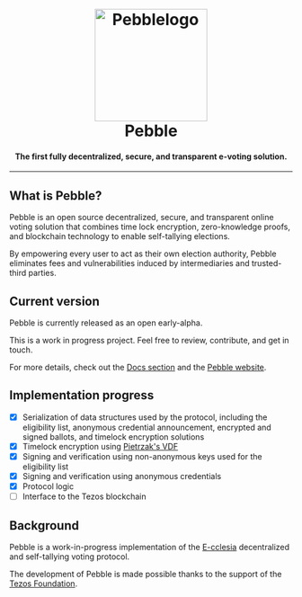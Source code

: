 <h1 align="center">
  <br>
    <a href="http://www.pebble.vote"><img src="http://www.pebble.vote/images/Logo-Black.svg" alt="Pebblelogo" width="200"></a>
  <br>
  Pebble
  <br>
</h1>
<h4 align="center">The first fully decentralized, secure, and transparent e-voting solution.</h4>

***

## What is Pebble?
Pebble is an open source decentralized, secure, and transparent online voting solution that combines time lock encryption, zero-knowledge proofs, and blockchain technology to enable self-tallying elections.

By empowering every user to act as their own election authority, Pebble eliminates fees and vulnerabilities induced by intermediaries and trusted-third parties.

## Current version

Pebble is currently released as an open early-alpha.

This is a work in progress project. Feel free to review, contribute, and get in touch.

For more details, check out the [Docs section](https://github.com/giry-dev/pebble-voting-app/tree/main/docs) and the [Pebble website](http://www.pebble.vote).

## Implementation progress

- [x] Serialization of data structures used by the protocol, including the eligibility list, anonymous credential announcement, encrypted and signed ballots, and timelock encryption solutions
- [x] Timelock encryption using [Pietrzak's VDF](https://eprint.iacr.org/2018/627.pdf)
- [x] Signing and verification using non-anonymous keys used for the eligibility list
- [x] Signing and verification using anonymous credentials
- [x] Protocol logic
- [ ] Interface to the Tezos blockchain

## Background

Pebble is a work-in-progress implementation of the [E-cclesia](https://eprint.iacr.org/2020/513.pdf) decentralized and self-tallying voting protocol.

The development of Pebble is made possible thanks to the support of the [Tezos Foundation](https://tezos.foundation/).